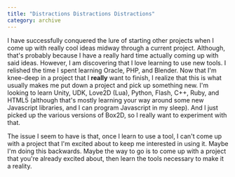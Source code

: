 ```yaml
---
title: "Distractions Distractions Distractions"
category: archive
---
```

I have successfully conquered the lure of starting other projects when I come up with really cool ideas midway through a current project. Although, that's probably because I have a really hard time actually coming up with said ideas. However, I am discovering that I love learning to use new tools. I relished the time I spent learning Oracle, PHP, and Blender. Now that I'm knee-deep in a project that I <b>really</b> want to finish, I realize that this is what usually makes me put down a project and pick up something new. I'm looking to learn Unity, UDK, Love2D (Lua), Python, Flash, C++, Ruby, and HTML5 (although that's mostly learning your way around some new Javascript libraries, and I can program Javascript in my sleep). And I just picked up the various versions of Box2D, so I really want to experiment with that.

The issue I seem to have is that, once I learn to use a tool, I can't come up with a project that I'm excited about to keep me interested in using it. Maybe I'm doing this backwards. Maybe the way to go is to come up with a project that you're already excited about, then learn the tools necessary to make it a reality.